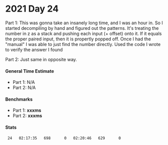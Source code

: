 # 2021 Day 24

Part 1: This was gonna take an insanely long time, and I was an hour in. So I started decompiling by hand and figured out the patterns. It's treating the number in z as a stack and pushing each input (+ offset) onto it. If it equals the proper paired input, then it is propertly popped off. Once I had the "manual" I was able to just find the number directly. Used the code I wrote to verify the answer I found

Part 2: Just same in opposite way. 

#### General Time Estimate
- Part 1: N/A 
- Part 2: N/A

#### Benchmarks
- Part 1: **xxxms**
- Part 2: **xxxms**

#### Stats
```
 24   02:17:35   698      0   02:20:46   629      0
```
